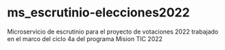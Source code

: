 # ms_escrutinio-elecciones2022
Microservicio de escrutinio para el proyecto de votaciones 2022 trabajado en el marco del ciclo 4a del programa Mision TIC 2022

